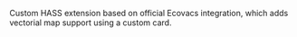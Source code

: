 Custom HASS extension based on official Ecovacs integration, which adds vectorial map support using a custom card.
